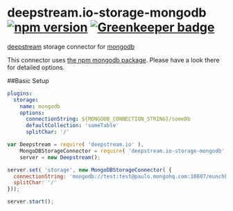 # deepstream.io-storage-mongodb [![npm version](https://badge.fury.io/js/deepstream.io-storage-mongodb.svg)](http://badge.fury.io/js/deepstream.io-storage-mongodb) [![Greenkeeper badge](https://badges.greenkeeper.io/deepstreamIO/deepstream.io-storage-mongodb.svg)](https://greenkeeper.io/)

[deepstream](http://deepstream.io) storage connector for [mongodb](https://www.mongodb.org/)

This connector uses [the npm mongodb package](https://www.npmjs.com/package/mongodb). Please have a look there for detailed options.

##Basic Setup
```yaml
plugins:
  storage:
    name: mongodb
    options:
      connectionString: ${MONGODB_CONNECTION_STRING}/someDb
      defaultCollection: 'someTable'
      splitChar: '/'
```

```javascript
var Deepstream = require( 'deepstream.io' ),
    MongoDBStorageConnector = require( 'deepstream.io-storage-mongodb' ),
    server = new Deepstream();

server.set( 'storage', new MongoDBStorageConnector( {
  connectionString: 'mongodb://test:test@paulo.mongohq.com:10087/munchkin-dev',
  splitChar: '/'
}));

server.start();
```
